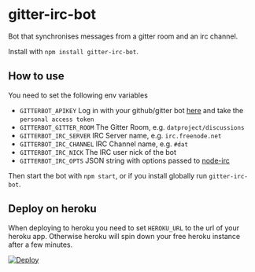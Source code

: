 # gitter-irc-bot

Bot that synchronises messages from a gitter room and an irc channel.

Install with `npm install gitter-irc-bot`.

## How to use

You need to set the following env variables

* `GITTERBOT_APIKEY`  Log in with your github/gitter bot [here](https://developer.gitter.im/apps) and take the `personal access token`
* `GITTERBOT_GITTER_ROOM` The Gitter Room, e.g. `datproject/discussions`
* `GITTERBOT_IRC_SERVER` IRC Server name, e.g. `irc.freenode.net`
* `GITTERBOT_IRC_CHANNEL` IRC Channel name, e.g. `#dat`
* `GITTERBOT_IRC_NICK` The IRC user nick of the bot
* `GITTERBOT_IRC_OPTS` JSON string with options passed to [node-irc](https://node-irc.readthedocs.org/en/latest/API.html)

Then start the bot with `npm start`, or if you install globally run `gitter-irc-bot`.

## Deploy on heroku

When deploying to heroku you need to set `HEROKU_URL` to the url of your heroku app.
Otherwise heroku will spin down your free heroku instance after a few minutes.

[![Deploy](https://www.herokucdn.com/deploy/button.png)](https://heroku.com/deploy?template=https://github.com/finnp/gitter-irc-bot.git)
